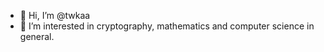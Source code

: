- 👋 Hi, I’m @twkaa
- 👀 I’m interested in cryptography, mathematics and computer science in general.
